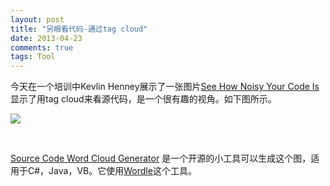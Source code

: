 ```yaml
---
layout: post
title: "另眼看代码-通过tag cloud"
date: 2013-04-23
comments: true
tags: Tool
---
```

<p>今天在一个培训中Kevlin Henney展示了一张图片<a href="http://philcalcado.com/2009/04/29/tag-clouds-see-how-noisy-your-code-is/">See How Noisy Your Code Is</a>显示了用tag cloud来看源代码，是一个很有趣的视角。如下图所示。</p>  <p><img src="http://farm4.static.flickr.com/3377/3485582094_bcc78376da.jpg" /></p>  <p>&#160;</p>  <p><a href="http://sourcecodecloud.codeplex.com/">Source Code Word Cloud Generator</a> 是一个开源的小工具可以生成这个图，适用于C#，Java，VB。它使用<a href="http://http://www.wordle.net/">Wordle</a>这个工具。</p>